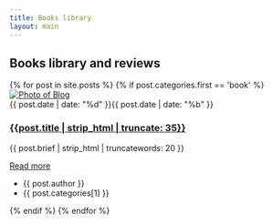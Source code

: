 ```yaml
---
title: Books library
layout: main
---
```

<section>
    <div class="text-center main-header">
        <h1 class="display-20 display-md-18 display-lg-16">
            Books library and reviews 
        </h1>
    </div>
    <div class="row">
        {% for post in site.posts %}
            {% if post.categories.first == 'book' %}
                <div class="col-lg-4 col-md-6 mb-2-6">
                    <article class="card card-style2">
                        <div class="card-img">
                        <div class="fill">
                            <a class="image-wrapper image-zoom cboxElement" href="{{post.url}}">
                                <img src="{{post.img}}" class="rounded-top" alt="Photo of Blog">
                            </a>
                        </div>
                            <div class="date"><span>{{ post.date | date: "%d" }}</span>{{ post.date | date: "%b" }}</div>
                        </div>
                        <div class="card-body">
                    <h3 class="h4"><a href="{{post.url}}" title="{{ post.title }}">{{post.title | strip_html | truncate: 35}}</a></h3>
                            <p class="display-30">{{ post.brief | strip_html | truncatewords: 20 }}</p>
                            <a href="{{post.url}}" class="btn"><i class="fa fa-angle-double-right"></i> Read more</a>
                        </div>
                        <div class="card-footer">
                            <ul>
                            <li><i class="fa fa-user-circle-o"></i> {{ post.author }}</li>                            
                            <li ><i class="fa fa-tags"></i><span class="category">{{ post.categories[1] }}</span></li>
                            </ul>
                        </div>
                    </article>
                </div>
            {% endif %}
        {% endfor %}
    </div>
</section>